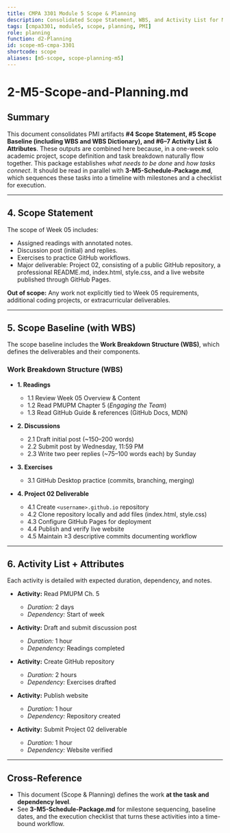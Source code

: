 ```yaml
---
title: CMPA 3301 Module 5 Scope & Planning
description: Consolidated Scope Statement, WBS, and Activity List for Module 5
tags: [cmpa3301, module5, scope, planning, PMI]
role: planning
function: d2-Planning
id: scope-m5-cmpa-3301
shortcode: scope
aliases: [m5-scope, scope-planning-m5]
---
```


# 2-M5-Scope-and-Planning.md

## Summary
This document consolidates PMI artifacts **#4 Scope Statement, #5 Scope Baseline (including WBS and WBS Dictionary), and #6–7 Activity List & Attributes**. These outputs are combined here because, in a one-week solo academic project, scope definition and task breakdown naturally flow together. This package establishes *what needs to be done* and *how tasks connect*. It should be read in parallel with **3-M5-Schedule-Package.md**, which sequences these tasks into a timeline with milestones and a checklist for execution.

---

## 4. Scope Statement
The scope of Week 05 includes:
- Assigned readings with annotated notes.  
- Discussion post (initial) and replies.  
- Exercises to practice GitHub workflows.  
- Major deliverable: Project 02, consisting of a public GitHub repository, a professional README.md, index.html, style.css, and a live website published through GitHub Pages.  

**Out of scope:** Any work not explicitly tied to Week 05 requirements, additional coding projects, or extracurricular deliverables.

---

## 5. Scope Baseline (with WBS)
The scope baseline includes the **Work Breakdown Structure (WBS)**, which defines the deliverables and their components.

### Work Breakdown Structure (WBS)
- **1. Readings**
  - 1.1 Review Week 05 Overview & Content  
  - 1.2 Read PMUPM Chapter 5 (*Engaging the Team*)  
  - 1.3 Read GitHub Guide & references (GitHub Docs, MDN)  

- **2. Discussions**
  - 2.1 Draft initial post (~150–200 words)  
  - 2.2 Submit post by Wednesday, 11:59 PM  
  - 2.3 Write two peer replies (~75–100 words each) by Sunday  

- **3. Exercises**
  - 3.1 GitHub Desktop practice (commits, branching, merging)  

- **4. Project 02 Deliverable**
  - 4.1 Create `<username>.github.io` repository  
  - 4.2 Clone repository locally and add files (index.html, style.css)  
  - 4.3 Configure GitHub Pages for deployment  
  - 4.4 Publish and verify live website  
  - 4.5 Maintain ≥3 descriptive commits documenting workflow  

---

## 6. Activity List + Attributes
Each activity is detailed with expected duration, dependency, and notes.

- **Activity:** Read PMUPM Ch. 5  
  - *Duration:* 2 days  
  - *Dependency:* Start of week  

- **Activity:** Draft and submit discussion post  
  - *Duration:* 1 hour  
  - *Dependency:* Readings completed  

- **Activity:** Create GitHub repository  
  - *Duration:* 2 hours  
  - *Dependency:* Exercises drafted  

- **Activity:** Publish website  
  - *Duration:* 1 hour  
  - *Dependency:* Repository created  

- **Activity:** Submit Project 02 deliverable  
  - *Duration:* 1 hour  
  - *Dependency:* Website verified  

---

## Cross-Reference
- This document (Scope & Planning) defines the work **at the task and dependency level**.  
- See **3-M5-Schedule-Package.md** for milestone sequencing, baseline dates, and the execution checklist that turns these activities into a time-bound workflow.  
